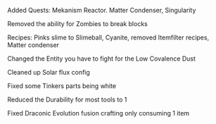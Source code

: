Added Quests: Mekanism Reactor. Matter Condenser, Singularity

Removed the ability for Zombies to break blocks

Recipes: Pinks slime to Slimeball, Cyanite, removed Itemfilter recipes, Matter condenser

Changed the Entity you have to fight for the Low Covalence Dust

Cleaned up Solar flux config

Fixed some Tinkers parts being white

Reduced the Durability for most tools to 1

Fixed Draconic Evolution fusion crafting only consuming 1 item
